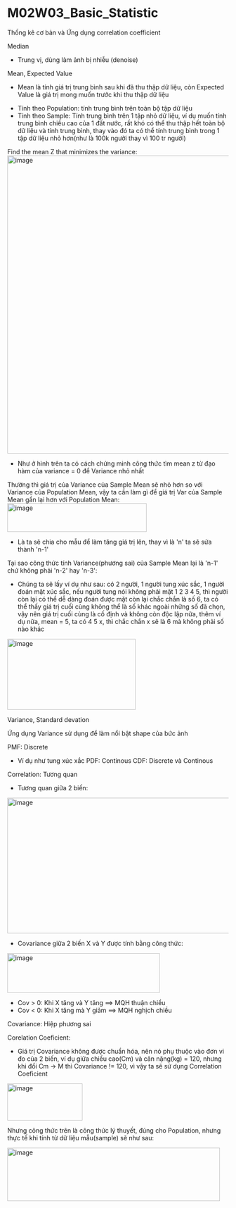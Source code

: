 # M02W03_Basic_Statistic
Thống kê cơ bản và Ứng dụng correlation coefficient


Median
- Trung vị, dùng làm ảnh bị nhiễu (denoise)

Mean, Expected Value
- Mean là tính giá trị trung bình sau khi đã thu thập dữ liệu, còn Expected Value là giá trị mong muốn trước khi thu thập dữ liệu
+ Tính theo Population: tính trung bình trên toàn bộ tập dữ liệu
+ Tính theo Sample: Tính trung bình trên 1 tập nhỏ dữ liệu, ví dụ muốn tính trung bình chiều cao của 1 đất nước, rất khó có thể thu thập hết toàn bộ dữ liệu và tính trung bình, thay vào đó ta có thể tính trung bình trong 1 tập dữ liệu nhỏ hơn(như là 100k người thay vì 100 tr người)

Find the mean Z that minimizes the variance: 
<img width="1205" height="677" alt="image" src="https://github.com/user-attachments/assets/ec2b1691-7979-40db-8ea8-6c85dbd8ce95" />
- Như ở hình trên ta có cách chứng minh công thức tìm mean z từ đạo hàm của variance = 0 để Variance nhỏ nhất

Thường thì giá trị của Variance của Sample Mean sẽ nhỏ hơn so với Variance của Population Mean, vậy ta cần làm gì để giá trị Var của Sample Mean gần lại hơn với Population Mean:
<img width="317" height="65" alt="image" src="https://github.com/user-attachments/assets/73086caa-73ff-49cb-ba68-434fed494b66" />
- Là ta sẽ chia cho mẫu để làm tăng giá trị lên, thay vì là 'n' ta sẽ sửa thành 'n-1'

Tại sao công thức tính Variance(phương sai) của Sample Mean lại là 'n-1' chứ không phải 'n-2' hay 'n-3':
- Chúng ta sẽ lấy ví dụ như sau: có 2 người, 1 người tung xúc sắc, 1 người đoán mặt xúc sắc, nếu người tung nói không phải mặt 1 2 3 4 5, thì người còn lại có thể dễ dàng đoán được mặt còn lại chắc chắn là số 6, ta có thể thấy giá trị cuối cùng không thể là số khác ngoài những số đã chọn, vậy nên giá trị cuối cùng là cố định và không còn độc lập nữa, thêm ví dụ nữa, mean = 5, ta có 4 5 x, thì chắc chắn x sẽ là 6 mà không phải số nào khác
<img width="292" height="161" alt="image" src="https://github.com/user-attachments/assets/f73da389-d138-4871-aaf9-a5142a7358f6" />

Variance, Standard devation


Ứng dụng Variance sử dụng để làm nổi bật shape của bức ảnh

PMF: Discrete
+ Ví dụ như tung xúc xắc
PDF: Continous
CDF: Discrete và Continous

Correlation: Tương quan
- Tương quan giữa 2 biến:
<img width="630" height="308" alt="image" src="https://github.com/user-attachments/assets/23c52b52-8ee7-42fc-a1f4-b87e9e799577" />

- Covariance giữa 2 biến X và Y được tính bằng công thức:
<img width="347" height="90" alt="image" src="https://github.com/user-attachments/assets/b6c5cf04-9973-4610-96cf-2df5be166e1b" />

+ Cov > 0: Khi X tăng và Y tăng ==> MQH thuận chiều
+ Cov < 0: Khi X tăng mà Y giảm ==> MQH nghịch chiều

Covariance: Hiệp phương sai 

Corelation Coeficient: 
- Giá trị Covariance không được chuẩn hóa, nên nó phụ thuộc vào đơn vi đo của 2 biến, ví dụ giữa chiều cao(Cm) và cân nặng(kg) = 120, nhưng khi đổi Cm -> M thì Covariance != 120, vì vậy ta sẽ sử dụng Correlation Coeficient
<img width="171" height="84" alt="image" src="https://github.com/user-attachments/assets/fb78ec02-ea0f-48ab-9d40-c054f04150d2" />

Nhưng công thức trên là công thức lý thuyết, đúng cho Population, nhưng thực tế khi tính từ dữ liệu mẫu(sample) sẽ như sau: 

<img width="484" height="121" alt="image" src="https://github.com/user-attachments/assets/62dc67ed-490d-4075-ac11-5bc28063e8e7" />




